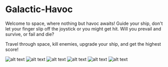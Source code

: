 # Galactic-Havoc
Welcome to space, where nothing but havoc awaits! Guide your ship, don't let your finger slip off the joystick or you might get hit. Will you prevail and survive, or fail and die?

Travel through space, kill enemies, upgrade your ship, and get the highest score! 



![alt text](https://i.imgur.com/wzQhd8f.png)
![alt text](https://i.imgur.com/51ZuXgX.png)
![alt text](https://i.imgur.com/6LbII7A.png)
![alt text](https://i.imgur.com/gFf06wV.png)
![alt text](https://i.imgur.com/yVAHO0V.png)
![alt text](https://i.imgur.com/lrnf5Ho.png)
